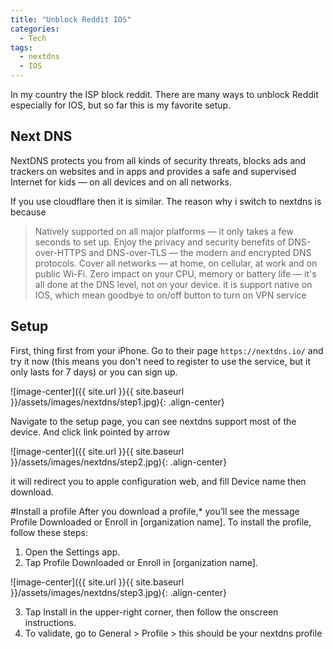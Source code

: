 ```yaml
---
title: "Unblock Reddit IOS"
categories:
  - Tech
tags:
  - nextdns
  - IOS
---
```


In my country the ISP block reddit. There are many ways to unblock Reddit especially for IOS, but so far this is my favorite setup.

## Next DNS
NextDNS protects you from all kinds of security threats, blocks ads and trackers on websites and in apps and provides a safe and supervised Internet for kids — on all devices and on all networks.

If you use cloudflare then it is similar. The reason why i switch to nextdns is because
 > Natively supported on all major platforms — it only takes a few seconds to set up.
Enjoy the privacy and security benefits of DNS-over-HTTPS and DNS-over-TLS — the modern and encrypted DNS protocols.
Cover all networks — at home, on cellular, at work and on public Wi-Fi.
Zero impact on your CPU, memory or battery life — it's all done at the DNS level, not on your device.
it is support native on IOS, which mean goodbye to on/off button to turn on VPN service

## Setup
First, thing first from your iPhone. Go to their page `https://nextdns.io/` and try it now (this means you don't need to register to use the service, but it only lasts for 7 days) or you can sign up.

![image-center]({{ site.url }}{{ site.baseurl }}/assets/images/nextdns/step1.jpg){: .align-center}


Navigate to the setup page, you can see nextdns support most of the device. And click link pointed by arrow

![image-center]({{ site.url }}{{ site.baseurl }}/assets/images/nextdns/step2.jpg){: .align-center}


it will redirect you to apple configuration web, and fill Device name then download.

#Install a profile
After you download a profile,* you’ll see the message Profile Downloaded or Enroll in [organization name]. To install the profile, follow these steps:
1. Open the Settings app.
2. Tap Profile Downloaded or Enroll in [organization name].

![image-center]({{ site.url }}{{ site.baseurl }}/assets/images/nextdns/step3.jpg){: .align-center}

3. Tap Install in the upper-right corner, then follow the onscreen instructions. 
4. To validate, go to General > Profile > this should be your nextdns profile



